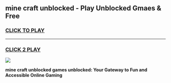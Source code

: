
## mine craft unblocked - Play Unblocked Gmaes & Free
<h3>
<a href="https://news.freeplayer.one?title=mine_craft_unblocked&ref=23F">CLICK TO PLAY</a></h3>
<hr>

<h3>
<a href="https://news.freeplayer.one?title=mine_craft_unblocked&ref=23F">CLICK 2 PLAY</a>
  
</h3>

<a href="https://news.freeplayer.one?title=mine_craft_unblocked&ref=23F/"><img src="https://clearcache.store/games.png"></a>


**mine craft unblocked games unblocked: Your Gateway to Fun and Accessible Online Gaming**
